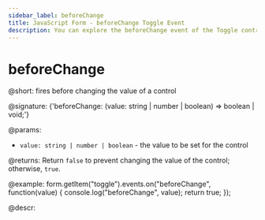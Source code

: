 ```yaml
---
sidebar_label: beforeChange
title: JavaScript Form - beforeChange Toggle Event 
description: You can explore the beforeChange event of the Toggle control of Form in the documentation of the DHTMLX JavaScript UI library. Browse developer guides and API reference, try out code examples and live demos, and download a free 30-day evaluation version of DHTMLX Suite.
---
```


# beforeChange

@short: fires before changing the value of a control

@signature: {'beforeChange: (value: string | number | boolean) => boolean | void;'}

@params:
- `value: string | number | boolean` - the value to be set for the control

@returns:
Return `false` to prevent changing the value of the control; otherwise, `true`.

@example:
form.getItem("toggle").events.on("beforeChange", function(value) {
    console.log("beforeChange", value);
    return true;
});

@descr:
